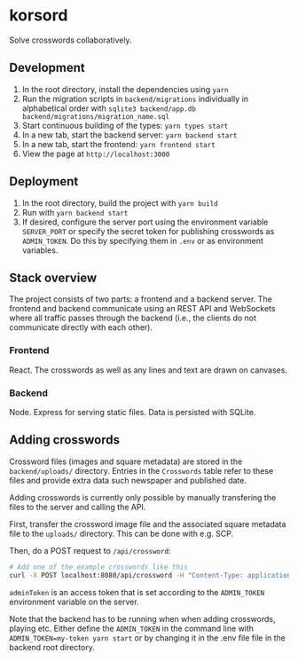 # korsord

Solve crosswords collaboratively.

## Development

1. In the root directory, install the dependencies using `yarn`
2. Run the migration scripts in `backend/migrations` individually in alphabetical order with `sqlite3 backend/app.db backend/migrations/migration_name.sql`
3. Start continuous building of the types: `yarn types start`
4. In a new tab, start the backend server: `yarn backend start`
5. In a new tab, start the frontend: `yarn frontend start`
6. View the page at `http://localhost:3000`

## Deployment

1. In the root directory, build the project with `yarn build`
2. Run with `yarn backend start`
3. If desired, configure the server port using the environment variable `SERVER_PORT` or specify the secret token for publishing crosswords as `ADMIN_TOKEN`. Do this by specifying them in `.env` or as environment variables.

## Stack overview

The project consists of two parts: a frontend and a backend server. The frontend and backend communicate using an REST API and WebSockets where all traffic passes through the backend (i.e., the clients do not communicate directly with each other).

### Frontend

React. The crosswords as well as any lines and text are drawn on canvases.

### Backend

Node. Express for serving static files. Data is persisted with SQLite.

## Adding crosswords

Crossword files (images and square metadata) are stored in the `backend/uploads/` directory. Entries in the `Crosswords` table refer to these files and provide extra data such newspaper and published date.

Adding crosswords is currently only possible by manually transfering the files to the server and calling the API.

First, transfer the crossword image file and the associated square metadata file to the `uploads/` directory. This can be done with e.g. SCP.

Then, do a POST request to `/api/crossword`:

``` bash
# Add one of the example crosswords like this
curl -X POST localhost:8080/api/crossword -H "Content-Type: application/json" --data '{ "newspaper": "HBL", "publishedDate": "2020-04-03", "imageUrl": "uploads/2020-03-27/crossword.jpg", "metadataUrl": "uploads/2020-03-27/metadata.json", "adminToken": "simple_example_token" }'
```

`adminToken` is an access token that is set according to the `ADMIN_TOKEN` environment variable on the server.

Note that the backend has to be running when when adding crosswords, playing etc.
Either define the `ADMIN_TOKEN` in the command line with `ADMIN_TOKEN=my-token yarn start` or by changing it in the .env file file in the backend root directory. 
